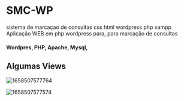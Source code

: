 # SMC-WP
sistema de marcaçao de consultas css html wordpress php xampp
Aplicação WEB em php wordpress para, para marcação de consultas

#### Wordpres, PHP, Apache, Mysql, 
## Algumas Views
![1658507577764](https://user-images.githubusercontent.com/98437353/222733762-969f7f30-6c3f-4443-b7d0-e44f543da700.jpg)



![1658507577574](https://user-images.githubusercontent.com/98437353/222734178-8939409a-a7f7-4782-a597-c2984c9bdb3c.jpg)
